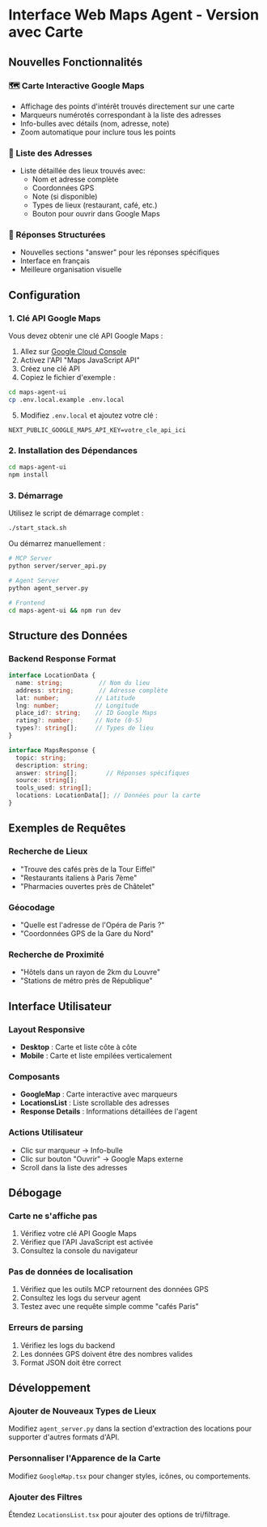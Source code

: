 # Interface Web Maps Agent - Version avec Carte

## Nouvelles Fonctionnalités

### 🗺️ Carte Interactive Google Maps
- Affichage des points d'intérêt trouvés directement sur une carte
- Marqueurs numérotés correspondant à la liste des adresses
- Info-bulles avec détails (nom, adresse, note)
- Zoom automatique pour inclure tous les points

### 📍 Liste des Adresses
- Liste détaillée des lieux trouvés avec:
  - Nom et adresse complète
  - Coordonnées GPS
  - Note (si disponible)
  - Types de lieux (restaurant, café, etc.)
  - Bouton pour ouvrir dans Google Maps

### 🎯 Réponses Structurées
- Nouvelles sections "answer" pour les réponses spécifiques
- Interface en français
- Meilleure organisation visuelle

## Configuration

### 1. Clé API Google Maps

Vous devez obtenir une clé API Google Maps :

1. Allez sur [Google Cloud Console](https://console.cloud.google.com/)
2. Activez l'API "Maps JavaScript API"
3. Créez une clé API
4. Copiez le fichier d'exemple :

```bash
cd maps-agent-ui
cp .env.local.example .env.local
```

5. Modifiez `.env.local` et ajoutez votre clé :

```env
NEXT_PUBLIC_GOOGLE_MAPS_API_KEY=votre_cle_api_ici
```

### 2. Installation des Dépendances

```bash
cd maps-agent-ui
npm install
```

### 3. Démarrage

Utilisez le script de démarrage complet :

```bash
./start_stack.sh
```

Ou démarrez manuellement :

```bash
# MCP Server
python server/server_api.py

# Agent Server  
python agent_server.py

# Frontend
cd maps-agent-ui && npm run dev
```

## Structure des Données

### Backend Response Format

```typescript
interface LocationData {
  name: string;          // Nom du lieu
  address: string;       // Adresse complète
  lat: number;          // Latitude
  lng: number;          // Longitude
  place_id?: string;    // ID Google Maps
  rating?: number;      // Note (0-5)
  types?: string[];     // Types de lieu
}

interface MapsResponse {
  topic: string;
  description: string;
  answer: string[];        // Réponses spécifiques
  source: string[];
  tools_used: string[];
  locations: LocationData[]; // Données pour la carte
}
```

## Exemples de Requêtes

### Recherche de Lieux
- "Trouve des cafés près de la Tour Eiffel"
- "Restaurants italiens à Paris 7ème"
- "Pharmacies ouvertes près de Châtelet"

### Géocodage
- "Quelle est l'adresse de l'Opéra de Paris ?"
- "Coordonnées GPS de la Gare du Nord"

### Recherche de Proximité  
- "Hôtels dans un rayon de 2km du Louvre"
- "Stations de métro près de République"

## Interface Utilisateur

### Layout Responsive
- **Desktop** : Carte et liste côte à côte
- **Mobile** : Carte et liste empilées verticalement

### Composants
- **GoogleMap** : Carte interactive avec marqueurs
- **LocationsList** : Liste scrollable des adresses
- **Response Details** : Informations détaillées de l'agent

### Actions Utilisateur
- Clic sur marqueur → Info-bulle
- Clic sur bouton "Ouvrir" → Google Maps externe
- Scroll dans la liste des adresses

## Débogage

### Carte ne s'affiche pas
1. Vérifiez votre clé API Google Maps
2. Vérifiez que l'API JavaScript est activée
3. Consultez la console du navigateur

### Pas de données de localisation
1. Vérifiez que les outils MCP retournent des données GPS
2. Consultez les logs du serveur agent
3. Testez avec une requête simple comme "cafés Paris"

### Erreurs de parsing
1. Vérifiez les logs du backend
2. Les données GPS doivent être des nombres valides
3. Format JSON doit être correct

## Développement

### Ajouter de Nouveaux Types de Lieux
Modifiez `agent_server.py` dans la section d'extraction des locations pour supporter d'autres formats d'API.

### Personnaliser l'Apparence de la Carte
Modifiez `GoogleMap.tsx` pour changer styles, icônes, ou comportements.

### Ajouter des Filtres
Étendez `LocationsList.tsx` pour ajouter des options de tri/filtrage.